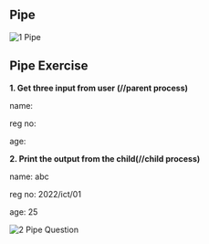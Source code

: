 ## Pipe

![1 Pipe](https://github.com/user-attachments/assets/29fa7295-7c94-41b6-808e-527e0bbf64f5)

## Pipe Exercise

**1. Get three input from user (//parent process)**

 name:
 
 reg no: 
 
 age: 

**2. Print the output from the child(//child process)**

 name: abc
 
 reg no: 2022/ict/01
 
 age: 25

![2 Pipe Question](https://github.com/user-attachments/assets/ee61e87b-62e0-4483-9a0f-d09ae3d07ea1)
